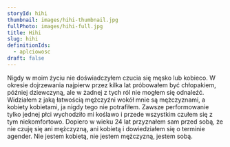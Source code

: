 ```yaml
---
storyId: hihi
thumbnail: images/hihi-thumbnail.jpg
fullPhoto: images/hihi-full.jpg
title: Hihi
slug: hihi
definitionIds:
  - aplciowosc
draft: false
---
```

Nigdy w moim życiu nie doświadczyłem czucia się męsko lub kobieco. W okresie dojrzewania najpierw przez kilka lat próbowałem być chłopakiem, później dziewczyną, ale w żadnej z tych ról nie mogłem się odnaleźć. Widziałem z jaką łatwością mężczyźni wokół mnie są mężczyznami, a kobiety kobietami, ja nigdy tego nie potrafiłem. Zawsze performowanie tylko jednej płci wychodziło mi koślawo i przede wszystkim czułem się z tym niekomfortowo. Dopiero w wieku 24 lat przyznałem sam przed sobą, że nie czuję się ani mężczyzną, ani kobietą i dowiedziałem się o terminie agender. Nie jestem kobietą, nie jestem mężczyzną, jestem sobą.